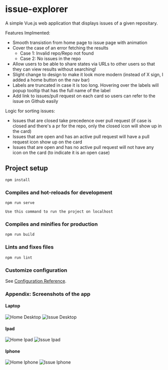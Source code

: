 # issue-explorer

A simple Vue.js web application that displays issues of a given repositary. 

Features Implmented:
- Smooth transistion from home page to issue page with animation
- Cover the case of an error fetching the results
  - Case 1: Invalid repo/Repo not found
  - Case 2: No issues in the repo
- Allow users to be able to share states via URLs to other users so that they can view results without searching!
- Slight change to design to make it look more modern (instead of X sign, I added a home button on the nav bar)
- Labels are truncated in case it is too long. Hovering over the labels will popup tooltip that has the full name of the label
- Add link to issues/pull request on each card so users can refer to the issue on Github easily

Logic for sorting issues:
- Issues that are closed take precedence over pull request (if case is closed and there's a pr for the repo, only the closed icon will show up in the card)
- Issues that are open and has an active pull request will have a pull request icon show up on the card
- Issues that are open and has no active pull request will not have any icon on the card (to indicate it is an open case)

## Project setup
```
npm install
```

### Compiles and hot-reloads for development
```
npm run serve

Use this command to run the project on localhost
```

### Compiles and minifies for production
```
npm run build
```

### Lints and fixes files
```
npm run lint
```

### Customize configuration
See [Configuration Reference](https://cli.vuejs.org/config/).

### Appendix: Screenshots of the app
#### Laptop
![Home Desktop](/Github-Issue-Displayer/demo_pic/home_desktop.PNG)
![Issue Desktop](/Github-Issue-Displayer/demo_pic/issue_page_desktop.PNG)

#### Ipad
![Home Ipad](/Github-Issue-Displayer/demo_pic/home_ipadPro.PNG)
![Issue Ipad](/Github-Issue-Displayer/demo_pic/issue_page_ipadPro.PNG)

#### Iphone
![Home Iphone](/Github-Issue-Displayer/demo_pic/home_iphone.PNG)
![Issue Iphone](/Github-Issue-Displayer/demo_pic/issue_page_iphone.PNG)




